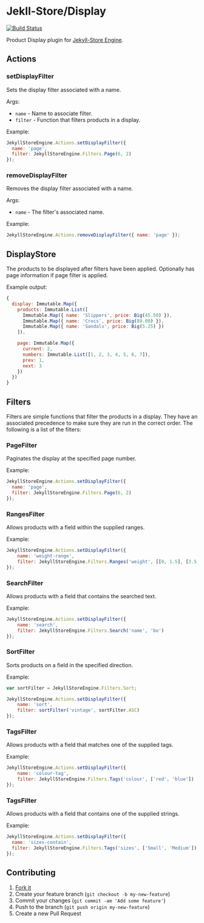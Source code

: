 # Jekll-Store/Display

[![Build Status](https://travis-ci.org/jekyll-store/display.svg?branch=master)](https://travis-ci.org/jekyll-store/display)

Product Display plugin for [Jekyll-Store Engine](https://github.com/jekyll-store/engine).

## Actions

### setDisplayFilter

Sets the display filter associated with a name.

Args:

* `name` - Name to associate filter.
* `filter` - Function that filters products in a display.

Example:

```javascript
JekyllStoreEngine.Actions.setDisplayFilter({
  name: 'page',
  filter: JekyllStoreEngine.Filters.Page(6, 2)
});
```

### removeDisplayFilter

Removes the display filter associated with a name.

Args:

* `name` - The filter's associated name.

Example:

```javascript
JekyllStoreEngine.Actions.removeDisplayFilter({ name: 'page' });
```

## DisplayStore

The products to be displayed after filters have been applied. Optionally has page information if page filter is applied.

Example output:

```javascript
{
  display: Immutable.Map({
    products: Immutable.List([
      Immutable.Map({ name: 'Slippers', price: Big(45.50) }),
      Immutable.Map({ name: 'Crocs', price: Big(88.00) }),
      Immutable.Map({ name: 'Sandals', price: Big(5.25) })
    ]),

    page: Immutable.Map({
      current: 2,
      numbers: Immutable.List([1, 2, 3, 4, 5, 6, 7]),
      prev: 1,
      next: 3
    })
  })
}
```

## Filters

Filters are simple functions that filter the products in a display. They have an associated precedence to make sure they are run in the correct order. The following is a list of the filters:

### PageFilter

Paginates the display at the specified page number.

Example:

```javascript
JekyllStoreEngine.Actions.setDisplayFilter({
  name: 'page',
  filter: JekyllStoreEngine.Filters.Page(6, 2)
});
```

### RangesFilter

Allows products with a field within the supplied ranges.

Example:

```javascript
JekyllStoreEngine.Actions.setDisplayFilter({
	name: 'weight-range',
	filter: JekyllStoreEngine.Filters.Ranges('weight', [[0, 1.5], [3.5, 5]])
});
```

### SearchFilter

Allows products with a field that contains the searched text.

Example:

```javascript
JekyllStoreEngine.Actions.setDisplayFilter({
	name: 'search',
	filter: JekyllStoreEngine.Filters.Search('name', 'bo')
});
```

### SortFilter

Sorts products on a field in the specified direction.

Example:

```javascript
var sortFilter = JekyllStoreEngine.Filters.Sort;

JekyllStoreEngine.Actions.setDisplayFilter({
	name: 'sort',
	filter: sortFilter('vintage', sortFilter.ASC)
});
```

### TagsFilter

Allows products with a field that matches one of the supplied tags.

Example:

```javascript
JekyllStoreEngine.Actions.setDisplayFilter({
	name: 'colour-tag',
	filter: JekyllStoreEngine.Filters.Tags('colour', ['red', 'blue'])
});
```

### TagsFilter

Allows products with a field that contains one of the supplied strings.

Example:

```javascript
JekyllStoreEngine.Actions.setDisplayFilter({
  name: 'sizes-contain',
  filter: JekyllStoreEngine.Filters.Tags('sizes', ['Small', 'Medium'])
});
```

## Contributing

1. [Fork it](https://github.com/jekyll-store/display/fork)
2. Create your feature branch (`git checkout -b my-new-feature`)
3. Commit your changes (`git commit -am 'Add some feature'`)
4. Push to the branch (`git push origin my-new-feature`)
5. Create a new Pull Request